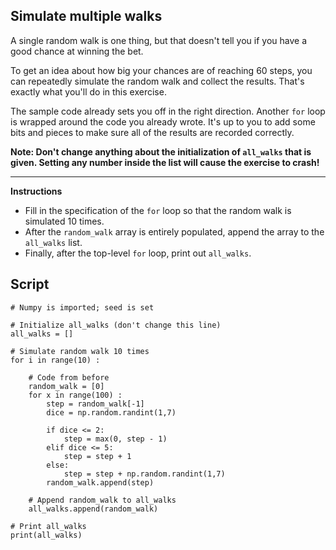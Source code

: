 ## Simulate multiple walks

A single random walk is one thing, but that doesn't tell you if you have a good chance at winning the bet.

To get an idea about how big your chances are of reaching 60 steps, you can repeatedly simulate the random walk and collect the results. That's exactly what you'll do in this exercise.

The sample code already sets you off in the right direction. Another `for` loop is wrapped around the code you already wrote. It's up to you to add some bits and pieces to make sure all of the results are recorded correctly.

**Note: Don't change anything about the initialization of `all_walks` that is given. Setting any number inside the list will cause the exercise to crash!**

<hr>

**Instructions**
* Fill in the specification of the `for` loop so that the random walk is simulated 10 times.
* After the `random_walk` array is entirely populated, append the array to the `all_walks` list.
* Finally, after the top-level `for` loop, print out `all_walks`.

## Script
```
# Numpy is imported; seed is set

# Initialize all_walks (don't change this line)
all_walks = []

# Simulate random walk 10 times
for i in range(10) :

    # Code from before
    random_walk = [0]
    for x in range(100) :
        step = random_walk[-1]
        dice = np.random.randint(1,7)

        if dice <= 2:
            step = max(0, step - 1)
        elif dice <= 5:
            step = step + 1
        else:
            step = step + np.random.randint(1,7)
        random_walk.append(step)

    # Append random_walk to all_walks
    all_walks.append(random_walk)

# Print all_walks
print(all_walks)
```
